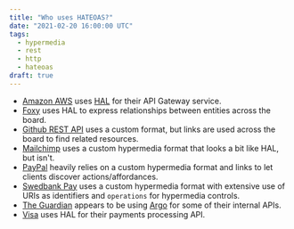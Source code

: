 ```yaml
---
title: "Who uses HATEOAS?"
date: "2021-02-20 16:00:00 UTC"
tags:
  - hypermedia
  - rest
  - http
  - hateoas
draft: true
---
```


* [Amazon AWS](https://docs.aws.amazon.com/apigateway/api-reference/) uses
  [HAL][1] for their API Gateway service.
* [Foxy](https://api.foxycart.com/docs) uses HAL to express relationships
  between entities across the board.
* [Github REST API](https://docs.github.com/en/rest) uses a custom format,
  but links are used across the board to find related resources.
* [Mailchimp](https://mailchimp.com/developer/marketing/api/) uses a custom
  hypermedia format that looks a bit like HAL, but isn't.
* [PayPal](https://developer.paypal.com/docs/api/reference/api-responses/)
  heavily relies on a custom hypermedia format and links to let clients
  discover actions/affordances.
* [Swedbank Pay](https://developer.swedbankpay.com/) uses a custom hypermedia
  format with extensive use of URIs as identifiers and `operations` for
  hypermedia controls.
* [The Guardian](https://www.programmableweb.com/news/how-guardian-approaching-hypermedia-based-api-infrastructure/2015/04/27)
  appears to be using [Argo](https://github.com/argo-rest/spec) for some of
  their internal APIs.
* [Visa](https://developer.visa.com/capabilities/vpp/docs-how-to) uses HAL
  for their payments processing API.


[1]: https://tools.ietf.org/html/draft-kelly-json-hal-08
